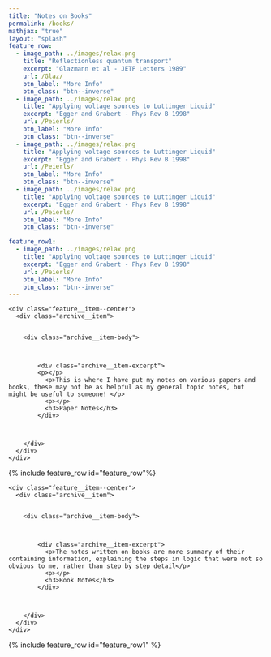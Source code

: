 ```yaml
---
title: "Notes on Books"
permalink: /books/
mathjax: "true"
layout: "splash"
feature_row:
  - image_path: ../images/relax.png
    title: "Reflectionless quantum transport"
    excerpt: "Glazmann et al - JETP Letters 1989"
    url: /Glaz/
    btn_label: "More Info"
    btn_class: "btn--inverse"
  - image_path: ../images/relax.png
    title: "Applying voltage sources to Luttinger Liquid"
    excerpt: "Egger and Grabert - Phys Rev B 1998"
    url: /Peierls/
    btn_label: "More Info"
    btn_class: "btn--inverse"   
  - image_path: ../images/relax.png
    title: "Applying voltage sources to Luttinger Liquid"
    excerpt: "Egger and Grabert - Phys Rev B 1998"
    url: /Peierls/
    btn_label: "More Info"
    btn_class: "btn--inverse"  
  - image_path: ../images/relax.png
    title: "Applying voltage sources to Luttinger Liquid"
    excerpt: "Egger and Grabert - Phys Rev B 1998"
    url: /Peierls/
    btn_label: "More Info"
    btn_class: "btn--inverse"

feature_row1:
  - image_path: ../images/relax.png
    title: "Applying voltage sources to Luttinger Liquid"
    excerpt: "Egger and Grabert - Phys Rev B 1998"
    url: /Peierls/
    btn_label: "More Info"
    btn_class: "btn--inverse"
---
```


<div class="feature__wrapper">


    <div class="feature__item--center">
      <div class="archive__item">


        <div class="archive__item-body">



            <div class="archive__item-excerpt">
            <p></p>
              <p>This is where I have put my notes on various papers and books, these may not be as helpful as my general topic notes, but might be useful to someone! </p>
              <p></p>
              <h3>Paper Notes</h3>
            </div>



        </div>
      </div>
    </div>


</div>

{% include feature_row id="feature_row"%}

<div class="feature__wrapper">


    <div class="feature__item--center">
      <div class="archive__item">


        <div class="archive__item-body">



            <div class="archive__item-excerpt">
              <p>The notes written on books are more summary of their containing information, explaining the steps in logic that were not so obvious to me, rather than step by step detail</p>
              <p></p>
              <h3>Book Notes</h3>
            </div>



        </div>
      </div>
    </div>


</div>

{% include feature_row id="feature_row1" %}
